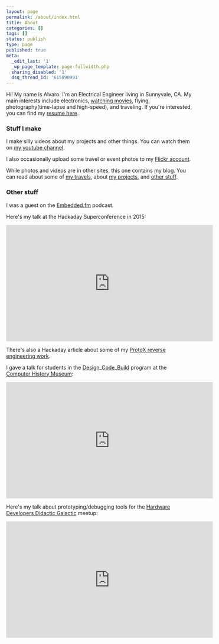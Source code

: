 ```yaml
---
layout: page
permalink: /about/index.html
title: About
categories: []
tags: []
status: publish
type: page
published: true
meta:
  _edit_last: '1'
  _wp_page_template: page-fullwidth.php
  sharing_disabled: '1'
  dsq_thread_id: '615890991'
---
```


Hi! My name is Alvaro. I'm an Electrical Engineer living in Sunnyvale, CA. My main interests include electronics, [watching movies][1], flying, photography(time-lapse and high-speed), and traveling. If you're interested, you can find my [resume here][9].

### Stuff I make

I make silly videos about my projects and other things. You can watch them on [my youtube channel][2].
 
I also occasionally upload some travel or event photos to my [Flickr account][3].

While photos and videos are in other sites, this one contains my blog. You can read about some of [my travels][4], about [my projects][5], and [other stuff][6].

### Other stuff

I was a guest on the [Embedded.fm][7] podcast.

Here's my talk at the Hackaday Superconference in 2015:
<div align="center"><iframe width="560" height="315" src="https://www.youtube-nocookie.com/embed/qSHjzEO5CiE" frameborder="0" allowfullscreen></iframe></div>

There's also a Hackaday article about some of my [ProtoX reverse engineering work][8].

I gave a talk for students in the [Design_Code_Build][10] program at the [Computer History Museum][11]:
<div align="center"><iframe width="560" height="315" src="https://www.youtube-nocookie.com/embed/DQfIiqJCglA" frameborder="0" allowfullscreen></iframe></div>

Here's my talk about prototyping/debugging tools for the [Hardware Developers Didactic Galactic][12] meetup:
<div align="center"><iframe width="560" height="315" src="https://www.youtube-nocookie.com/embed/BQbZaITPuaA" frameborder="0" allowfullscreen></iframe></div>

[1]: http://letterboxd.com/alvarop/
[2]: http://www.youtube.com/user/apg88
[3]: http://www.flickr.com/photos/apg88/sets/
[4]: /categories/#travel
[5]: /categories/#projects
[6]: /categories/#random
[7]: http://embedded.fm/episodes/130
[8]: http://hackaday.com/2014/12/10/reverse-engineering-the-proto-x-quadcopter-radio/
[9]: /files/Alvaro.Prieto.Resume.pdf
[10]: http://www.computerhistory.org/education/designcodebuild/
[11]: http://www.computerhistory.org
[12]: https://www.meetup.com/Hardware-Developers-Didactic-Galactic/
